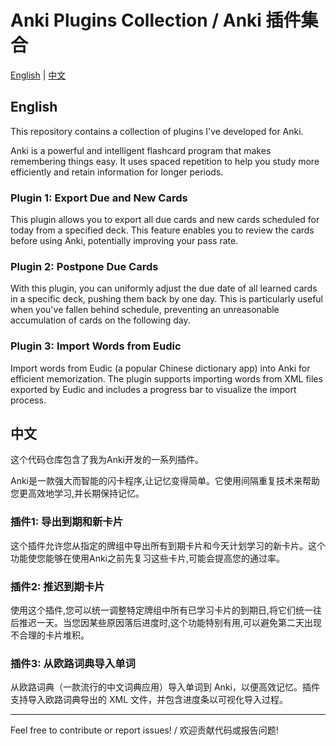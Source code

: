 # Anki Plugins Collection / Anki 插件集合

[English](#english) | [中文](#中文)

## English

This repository contains a collection of plugins I've developed for Anki. 

Anki is a powerful and intelligent flashcard program that makes remembering things easy. It uses spaced repetition to help you study more efficiently and retain information for longer periods.

### Plugin 1: Export Due and New Cards

This plugin allows you to export all due cards and new cards scheduled for today from a specified deck. This feature enables you to review the cards before using Anki, potentially improving your pass rate.

### Plugin 2: Postpone Due Cards

With this plugin, you can uniformly adjust the due date of all learned cards in a specific deck, pushing them back by one day. This is particularly useful when you've fallen behind schedule, preventing an unreasonable accumulation of cards on the following day.

### Plugin 3: Import Words from Eudic

Import words from Eudic (a popular Chinese dictionary app) into Anki for efficient memorization. The plugin supports importing words from XML files exported by Eudic and includes a progress bar to visualize the import process.

## 中文

这个代码仓库包含了我为Anki开发的一系列插件。

Anki是一款强大而智能的闪卡程序,让记忆变得简单。它使用间隔重复技术来帮助您更高效地学习,并长期保持记忆。


### 插件1: 导出到期和新卡片

这个插件允许您从指定的牌组中导出所有到期卡片和今天计划学习的新卡片。这个功能使您能够在使用Anki之前先复习这些卡片,可能会提高您的通过率。

### 插件2: 推迟到期卡片

使用这个插件,您可以统一调整特定牌组中所有已学习卡片的到期日,将它们统一往后推迟一天。当您因某些原因落后进度时,这个功能特别有用,可以避免第二天出现不合理的卡片堆积。

### 插件3: 从欧路词典导入单词

从欧路词典（一款流行的中文词典应用）导入单词到 Anki，以便高效记忆。插件支持导入欧路词典导出的 XML 文件，并包含进度条以可视化导入过程。

---

Feel free to contribute or report issues! / 欢迎贡献代码或报告问题!
